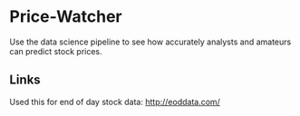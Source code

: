 # Price-Watcher
Use the data science pipeline to see how accurately analysts and amateurs can predict stock prices.



## Links

Used this for end of day stock data: http://eoddata.com/
